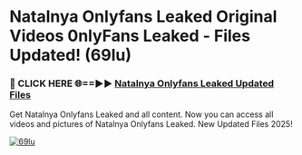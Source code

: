 # Natalnya Onlyfans Leaked Original Videos 0nlyFans Leaked - Files Updated! (69lu)

<h3>🔴 CLICK HERE 🌐==►► <a href="https://tinyurl.com/x26r9saj" rel="nofollow">Natalnya Onlyfans Leaked Updated Files</a></h3>

Get Natalnya Onlyfans Leaked and all content. Now you can access all videos and pictures of Natalnya Onlyfans Leaked. New Updated Files 2025!

[![69lu](https://i.imgur.com/LkgZPqh.gif)](https://tinyurl.com/x26r9saj)
